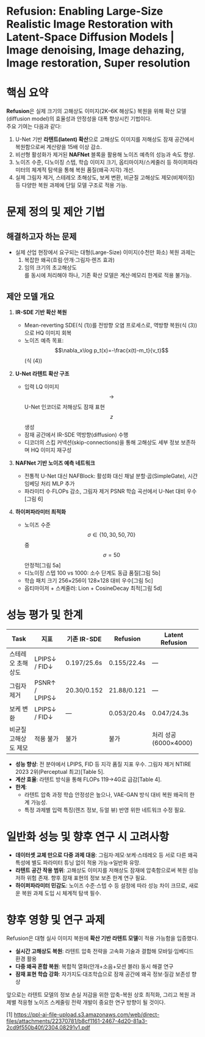 # Refusion: Enabling Large-Size Realistic Image Restoration with Latent-Space Diffusion Models | Image denoising, Image dehazing, Image restoration, Super resolution

# 핵심 요약

**Refusion**은 실제 크기의 고해상도 이미지(2K–6K 해상도) 복원을 위해 확산 모델(diffusion model)의 효율성과 안정성을 대폭 향상시킨 기법이다.  
주요 기여는 다음과 같다:
1. U-Net 기반 **라텐트(latent) 확산**으로 고해상도 이미지를 저해상도 잠재 공간에서 복원함으로써 계산량을 15배 이상 감소.  
2. 비선형 활성화가 제거된 **NAFNet** 블록을 활용해 노이즈 예측의 성능과 속도 향상.  
3. 노이즈 수준, 디노이징 스텝, 학습 이미지 크기, 옵티마이저/스케줄러 등 하이퍼파라미터의 체계적 탐색을 통해 복원 품질(왜곡·지각) 개선.  
4. 실제 그림자 제거, 스테레오 초해상도, 보케 변환, 비균질 고해상도 제모(비제이징) 등 다양한 복원 과제에 단일 모델 구조로 적용 가능.  

# 문제 정의 및 제안 기법

## 해결하고자 하는 문제  
- 실제 산업 현장에서 요구되는 대형(Large-Size) 이미지(수천만 화소) 복원 과제는  
  1) 복잡한 왜곡(흐림·안개·그림자·렌즈 효과)  
  2) 임의 크기의 초고해상도  
  를 동시에 처리해야 하나, 기존 확산 모델은 계산·메모리 한계로 적용 불가능.

## 제안 모델 개요  
1. **IR-SDE 기반 확산 복원**  
   - Mean-reverting SDE(식 (1))를 전방향 오염 프로세스로, 역방향 복원(식 (3))으로 HQ 이미지 회복  
   - 노이즈 예측 목표: $$\nabla_x\log p_t(x)=-\frac{x(t)-m_t}{v_t}$$ (식 (4))

2. **U-Net 라텐트 확산 구조**  
   - 입력 LQ 이미지 $$\to$$ U-Net 인코더로 저해상도 잠재 표현 $$z$$ 생성  
   - 잠재 공간에서 IR-SDE 역방향(diffusion) 수행  
   - 디코더의 스킵 커넥션(skip-connections)을 통해 고해상도 세부 정보 보존하며 HQ 이미지 재구성  

3. **NAFNet 기반 노이즈 예측 네트워크**  
   - 전통적 U-Net 대신 NAFBlock: 활성화 대신 채널 분할·곱(SimpleGate), 시간 임베딩 처리 MLP 추가  
   - 파라미터 수·FLOPs 감소, 그림자 제거 PSNR 학습 곡선에서 U-Net 대비 우수[그림 6]

4. **하이퍼파라미터 최적화**  
   - 노이즈 수준 $$\sigma\in\{10,30,50,70\}$$ 중 $$\sigma=50$$ 안정적[그림 5a]  
   - 디노이징 스텝 100 vs 1000: 소수 단계도 동급 품질[그림 5b]  
   - 학습 패치 크기 256×256이 128×128 대비 우수[그림 5c]  
   - 옵티마이저 + 스케줄러: Lion + CosineDecay 최적[그림 5d]  

# 성능 평가 및 한계

| Task                      | 지표            | 기존 IR-SDE | Refusion   | Latent Refusion |
|---------------------------|-----------------|-------------|------------|-----------------|
| 스테레오 초해상도         | LPIPS↓ / FID↓   | 0.197/25.6s | 0.155/22.4s| —               |
| 그림자 제거               | PSNR↑ / LPIPS↓  | 20.30/0.152 | 21.88/0.121| —               |
| 보케 변환                 | LPIPS↓ / FID↓   | —           | 0.053/20.4s| 0.047/24.3s     |
| 비균질 고해상도 제모     | 적용 불가      | 불가        | 불가       | 처리 성공 (6000×4000) |

- **성능 향상**: 전 분야에서 LPIPS, FID 등 지각 품질 지표 우수. 그림자 제거 NTIRE 2023 2위(Perceptual 최고)[Table 5].  
- **계산 효율**: 라텐트 방식을 통해 FLOPs 119→4G로 급감[Table 4].  
- **한계**:  
  - 라텐트 압축 과정 학습 안정성은 높으나, VAE-GAN 방식 대비 복원 왜곡의 한계 가능성.  
  - 특정 과제별 입력 특징(렌즈 정보, 듀얼 뷰) 반영 위한 네트워크 수정 필요.

# 일반화 성능 및 향후 연구 시 고려사항

- **데이터셋 교체 만으로 다중 과제 대응**: 그림자·제모·보케·스테레오 등 서로 다른 왜곡 특성에 별도 파라미터 튜닝 없이 적용 가능→일반화 유망.  
- **라텐트 공간 작용 범위**: 고해상도 이미지를 저해상도 잠재에 압축함으로써 복원 성능 저하 위험 존재. 향후 잠재 표현의 정보 보존 한계 연구 필요.  
- **하이퍼파라미터 민감도**: 노이즈 수준·스텝 수 등 설정에 따라 성능 차이 크므로, 새로운 복원 과제 도입 시 체계적 탐색 필수.  

# 향후 영향 및 연구 과제

Refusion은 대형 실사 이미지 복원에 **확산 기반 라텐트 모델**이 적용 가능함을 입증했다.  
- **실시간 고해상도 복원**: 라텐트 압축 전략을 고속화 기술과 결합해 모바일·임베디드 환경 활용  
- **다중 왜곡 혼합 복원**: 복합적 열화(안개+소음+모션 블러) 동시 해결 연구  
- **잠재 표현 학습 강화**: 자가지도·대조학습으로 잠재 공간에 왜곡 정보·질감 보존성 향상  

앞으로는 라텐트 모델의 정보 손실 저감을 위한 압축-복원 상호 최적화, 그리고 복원 과제별 적응형 노이즈 스케줄링 전략 개발이 중요한 연구 방향이 될 것이다.

[1] https://ppl-ai-file-upload.s3.amazonaws.com/web/direct-files/attachments/22370781/b8cf1161-2467-4d20-81a3-2cd9f550b40f/2304.08291v1.pdf
